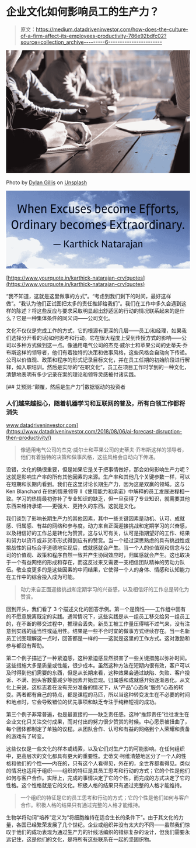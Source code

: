 # 企业文化如何影响员工的生产力？

> 原文：<https://medium.datadriveninvestor.com/how-does-the-culture-of-a-firm-affect-its-employees-productivity-786e92bdfc02?source=collection_archive---------6----------------------->

![](img/a58442c7dfedffd64a315bf4576522cd.png)

Photo by [Dylan Gillis](https://unsplash.com/@dylandgillis?utm_source=medium&utm_medium=referral) on [Unsplash](https://unsplash.com?utm_source=medium&utm_medium=referral)

![](img/6100eea7cb09ccdc4387466083de999d.png)

[https://www.yourquote.in/karthick-natarajan-crv/quotes](https://www.yourquote.in/karthick-natarajan-crv/quotes)

“我不知道，这就是这里做事的方式”。“考虑到我们剩下的时间，最好这样做”。“我认为他们正试图把太多的责任推卸给我们”。我们在工作中多久会遇到这样的陈述？将这些反应与要求采取明显超出舒适区的行动的情况联系起来的是什么？它是一种集体条件的同义词——公司文化。

文化不仅仅是完成工作的方式，它的根源有更深的几层——员工(和经理，如果我们选择分开看的话)如何思考和行动。它在很大程度上受到传授方式的影响——公司以多种方式做到这一点。像通用电气公司的杰克·威尔士和苹果公司的史蒂夫·乔布斯这样的领导者，他们有着独特的决策和做事风格，这些风格会自动向下传递。公司以价值观、政策和程序的形式记录目标文化，并在员工任期的初始阶段进行解释，如入职培训。然后是实际的“在职文化”，员工在项目工作时学到的一种文化，清楚地表明有多少记录在案的理论和领导灵感被付诸实践。

[](https://www.datadriveninvestor.com/2018/08/06/ai-forecast-disruption-then-productivity/) [## 艾预测:“颠覆，然后是生产力”|数据驱动的投资者

### 人们越来越担心，随着机器学习和互联网的普及，所有白领工作都将消失

www.datadriveninvestor.com](https://www.datadriveninvestor.com/2018/08/06/ai-forecast-disruption-then-productivity/) 

> 像通用电气公司的杰克·威尔士和苹果公司的史蒂夫·乔布斯这样的领导者，他们有着独特的决策和做事风格，这些风格会自动向下传递。

没错，文化的确很重要，但是如果它是关于把事情做好，那会如何影响生产力呢？这就是影响生产率的所有其他因素的来源。生产率和其他几个关键参数一样，可以在短期和长期内看到。我们在这里讨论长期生产力，因为这是双赢的领域。这与 Ken Blanchard 在他的情景领导 II《使用能力和承诺》中解释的员工发展进程相一致。学习的热情最初弥补了专业知识的缺乏，但一旦获得了专业知识，就需要其他东西来维持承诺——更强大、更持久的东西。这就是文化。

我们谈到了影响长期生产力的其他因素，其中一些关键因素是动机、认可、成就感、归属感、有益的网络和参与度。动力来自正面迎接挑战和定期学习的兴奋感，以及相信好的工作总是转化为赞赏。这与认可有关，认可是指期望好的工作、结果和努力以货币或非货币形式得到应有的赞赏。当一个经过深思熟虑的具有挑战性或挑战性的目标合乎道德地实现后，成就感就会产生。当一个人的价值观和信念与公司的价值观、政策和程序自然一致并产生协同效应时，归属感就会产生。这也取决于一个有益网络的形成和存在，而这反过来又需要一支相信团队精神的劳动力队伍。敬业度更多的是这些因素的中间结果，它使得一个人的身体、情感和认知能力在工作中的综合投入成为可能。

> 动力来自正面迎接挑战和定期学习的兴奋感，以及相信好的工作总是转化为赞赏。

回到开头，我们看了 3 个描述文化的回答示例。第一个是惰性——工作组中固有的不愿意脱离既定的实践。通常情况下，这些实践是从一组员工移交给另一组员工的，在不断的移交过程中，推理会丢失。新员工被工作量压得喘不过气来，没有注意到实践的适当性或适用性。结果是一些不合时宜的做事方式继续存在。当一名新员工试图理解这一点时，回答都是一样的——这就是这里的工作方式。这对激励和参与都没有帮助。

第二个例子描述了一种紧迫感，这种紧迫感显然损害了一些关键措施以弥补时间。这些措施大多是质量或性能，很少成本。虽然这种方法在短期内很有效，客户可以及时得到他们需要的东西，但是从长期来看，这种效果会通过缺陷、失败、客户投诉、不满、回头客数量减少等因素开始显现。归属感和成就感开始逐渐恶化。从文化上来说，这标志着在没有充分准备的情况下，从“产品”心态向“服务”心态的转变。两者都有自己的特点，都是课程的马匹，所以当这种转变发生在不必要的时间和地点时，它会导致错位的优先事项和缺乏专注于纯粹短视的成功。

第三个例子非常普遍，也是最直接的——缺乏责任感。这种“推卸责任”往往发生在企业文化只关注交付成果，而对付出的努力很少赞赏的时候。中心愿景被扭曲了，每个团体都制定了单独的议程。从团队合作、认可和有益的网络到个人荣耀和责备的游戏有了转变。

这些仅仅是一些文化的样本或线索，以及它们对生产力的可能影响。在任何组织中，更高层次的文化都具有更大的重要性。史蒂文·柯维清楚地区分了一个人的性格和他们的个性——内在的，只有这个人看得见，外在的，全世界都看得见。类似的情况也适用于组织——组织的特征是其员工思考和行动的方式；它的个性是他们如何与客户合作。实际上，完成的事情决定了它的个性，而完成的方式决定了它的性格。这个性格就是它的文化。积极人格的结果只有通过完整的人格才能维持。

> 一个组织的特征是它的员工思考和行动的方式；它的个性是他们如何与客户合作。积极人格的结果只有通过完整的人格才能维持。

生物学将动词“培养”定义为“将细胞维持在适合生长的条件下”。由于其文化的力量，各国已经繁荣发展了几个世纪。企业或组织并没有太大的不同——虽然我们惊叹于他们的成功表现为通过生产力的针线活编织的错综复杂的设计，但我们需要永远记住，这是他们的文化，是将所有这些联系在一起的坚固织物。